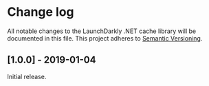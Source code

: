 # Change log

All notable changes to the LaunchDarkly .NET cache library will be documented in this file. This project adheres to [Semantic Versioning](http://semver.org).

## [1.0.0] - 2019-01-04

Initial release.
